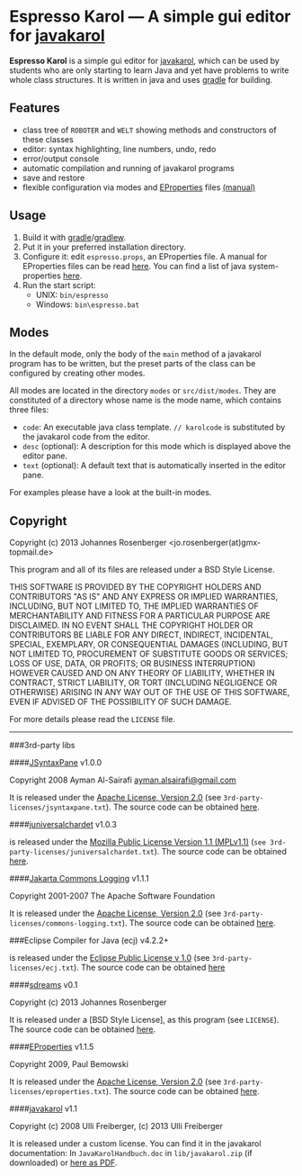 Espresso Karol — A simple gui editor for [javakarol]
=====================================================

**Espresso Karol** is a simple gui editor for [javakarol], which can be used by
students who are only starting to learn Java and yet have problems to write whole
class structures.
It is written in java and uses [gradle] for building.


Features
-----------

* class tree of `ROBOTER` and `WELT` showing methods and constructors of these classes
* editor: syntax highlighting, line numbers, undo, redo
* error/output console
* automatic compilation and running of javakarol programs
* save and restore
* flexible configuration via modes and [EProperties] files [(manual)][eprops-man]


Usage
-----------

1. Build it with [gradle]/[gradlew].
2. Put it in your preferred installation directory.
3. Configure it: edit `espresso.props`, an EProperties file.
   A manual for EProperties files can be read [here][eprops-man].
   You can find a list of java system-properties [here][sys-props].
4. Run the start script:
    * UNIX: `bin/espresso`
    * Windows: `bin\espresso.bat`



Modes
-----------

In the default mode, only the body of the `main` method of a
javakarol program has to be written, but the preset parts of the class can be
configured by creating other modes.

All modes are located in the directory `modes` or `src/dist/modes`.
They are constituted of a directory whose name is the mode name, which contains three
files:

* `code`: An executable java class template. `// karolcode` is substituted by the
  javakarol code from the editor.
* `desc` (optional): A description for this mode which is displayed above the editor
  pane.
* `text` (optional): A default text that is automatically inserted in the editor pane.

For examples please have a look at the built-in modes.



Copyright
-----------

Copyright (c) 2013 Johannes Rosenberger <jo.rosenberger(at)gmx-topmail.de>

This program and all of its files are released under a BSD Style License.

THIS SOFTWARE IS PROVIDED BY THE COPYRIGHT HOLDERS AND CONTRIBUTORS "AS IS" AND ANY
EXPRESS OR IMPLIED WARRANTIES, INCLUDING, BUT NOT LIMITED TO, THE IMPLIED WARRANTIES
OF MERCHANTABILITY AND FITNESS FOR A PARTICULAR PURPOSE ARE DISCLAIMED. IN NO EVENT
SHALL THE COPYRIGHT HOLDER OR CONTRIBUTORS BE LIABLE FOR ANY DIRECT, INDIRECT,
INCIDENTAL, SPECIAL, EXEMPLARY, OR CONSEQUENTIAL DAMAGES (INCLUDING, BUT NOT LIMITED
TO, PROCUREMENT OF SUBSTITUTE GOODS OR SERVICES; LOSS OF USE, DATA, OR PROFITS; OR
BUSINESS INTERRUPTION) HOWEVER CAUSED AND ON ANY THEORY OF LIABILITY, WHETHER IN
CONTRACT, STRICT LIABILITY, OR TORT (INCLUDING NEGLIGENCE OR OTHERWISE) ARISING IN
ANY WAY OUT OF THE USE OF THIS SOFTWARE, EVEN IF ADVISED OF THE POSSIBILITY OF SUCH
DAMAGE.

For more details please read the `LICENSE` file.

----------------------------------------

###3rd-party libs


####[JSyntaxPane] v1.0.0

Copyright 2008 Ayman Al-Sairafi ayman.alsairafi@gmail.com

It is released under the [Apache License, Version 2.0][apl]
(see `3rd-party-licenses/jsyntaxpane.txt`).
The source code can be obtained [here][JSyntaxPane].


####[juniversalchardet] v1.0.3

is released under the [Mozilla Public License Version 1.1 (MPLv1.1)][mpl]
(`see 3rd-party-licenses/juniversalchardet.txt`).
The source code can be obtained [here][juniversalchardet].


####[Jakarta Commons Logging][comm-log] v1.1.1

Copyright 2001-2007 The Apache Software Foundation

It is released under the [Apache License, Version 2.0][apl]
(see `3rd-party-licenses/commons-logging.txt`).
The source code can be obtained [here][comm-log].


###Eclipse Compiler for Java (ecj) v4.2.2+

is released under the [Eclipse Public License v 1.0][epl]
(see `3rd-party-licenses/ecj.txt`).
The source code can be obtained [here][ecj-source]


####[sdreams] v0.1

Copyright (c) 2013 Johannes Rosenberger

It is released under a [BSD Style License], as this program
(see `LICENSE`).
The source code can be obtained [here][sdreams].


####[EProperties] v1.1.5

Copyright 2009, Paul Bemowski

It is released under the [Apache License, Version 2.0][apl]
(see `3rd-party-licenses/eproperties.txt`).
The source code can be obtained [here][EProperties].


####[javakarol] v1.1

Copyright (c) 2008 Ulli Freiberger, (c) 2013 Ulli Freiberger

It is released under a custom license. You can find it in the javakarol documentation:
In `JavaKarolHandbuch.doc` in `lib/javakarol.zip` (if downloaded)
or [here as PDF][jkarol-pdf].



[gradle]: http://www.gradle.org/
[gradlew]: http://www.gradle.org/docs/current/userguide/gradle_wrapper.html

[apl]: http://www.apache.org/licenses/LICENSE-2.0
[mpl]: http://www.mozilla.org/MPL/1.1/
[epl]: http://www.eclipse.org/legal/epl-v10.html

[JSyntaxPane]: https://github.com/Sciss/JSyntaxPane
[juniversalchardet]: https://code.google.com/p/juniversalchardet/
[comm-log]: http://commons.apache.org/proper/commons-logging/
[ecj-source]: http://wiki.eclipse.org/Stardust/Source_Code#Browsing_the_Source_Code
[sdreams]: https://github.com/jorsn/sdreams
[EProperties]: http://code.google.com/p/eproperties/
[eprops-man]: http://eproperties.googlecode.com/svn/docs/1.1.2/manual/index.html
[sys-props]: http://docs.oracle.com/javase/7/docs/api/java/lang/System.html#getProperties()
[javakarol]: http://www.schule.bayern.de/karol/jkarol.htm
[jkarol-pdf]: http://www.schule.bayern.de/karol/data/jkhandbuch.pdf
